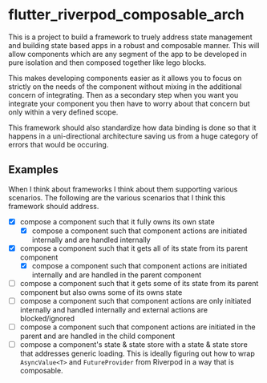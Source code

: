 # flutter_riverpod_composable_arch

This is a project to build a framework to truely address state management and
building state based apps in a robust and composable manner. This will allow
components which are any segment of the app to be developed in pure isolation
and then composed together like lego blocks.

This makes developing components easier as it allows you to focus on strictly
on the needs of the component without mixing in the additional concern of
integrating. Then as a secondary step when you want you integrate your
component you then have to worry about that concern but only within a very
defined scope.

This framework should also standardize how data binding is done so that it
happens in a uni-directional architecture saving us from a huge category of
errors that would be occuring.

## Examples

When I think about frameworks I think about them supporting various scenarios.
The following are the various scenarios that I think this framework should
address.

- [x] compose a component such that it fully owns its own state
	- [x] compose a component such that component actions are initiated internally and are handled internally
- [x] compose a component such that it gets all of its state from its parent component
	- [x] compose a component such that component actions are initiated internally and are handled in the parent component
- [ ] compose a component such that it gets some of its state from its parent component but also owns some of its owns state
- [ ] compose a component such that component actions are only initiated internally and handled internally and external actions are blocked/ignored
- [ ] compose a component such that component actions are initiated in the parent and are handled in the child component
- [ ] compose a component's state & state store with a state & state store that addresses generic loading. This is ideally figuring out how to wrap `AsyncValue<T>` and `FutureProvider` from Riverpod in a way that is composable.
